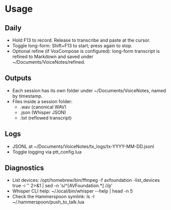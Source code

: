 # Usage

## Daily
- Hold F13 to record. Release to transcribe and paste at the cursor.
- Toggle long-form: Shift+F13 to start; press again to stop.
- Optional refine (if VoxCompose is configured): long-form transcript is refined to Markdown and saved under ~/Documents/VoiceNotes/refined.

## Outputs
- Each session has its own folder under ~/Documents/VoiceNotes, named by timestamp.
- Files inside a session folder:
  - <timestamp>.wav (canonical WAV)
  - <timestamp>.json (Whisper JSON)
  - <timestamp>.txt (reflowed transcript)

## Logs
- JSONL at ~/Documents/VoiceNotes/tx_logs/tx-YYYY-MM-DD.jsonl
- Toggle logging via ptt_config.lua

## Diagnostics
- List devices: /opt/homebrew/bin/ffmpeg -f avfoundation -list_devices true -i '' 2>&1 | sed -n 's/^\[AVFoundation.*\] //p'
- Whisper CLI help: ~/.local/bin/whisper --help | head -n 5
- Check the Hammerspoon symlink: ls -l ~/.hammerspoon/push_to_talk.lua

